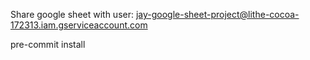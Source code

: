 

Share google sheet with user: jay-google-sheet-project@lithe-cocoa-172313.iam.gserviceaccount.com

pre-commit install